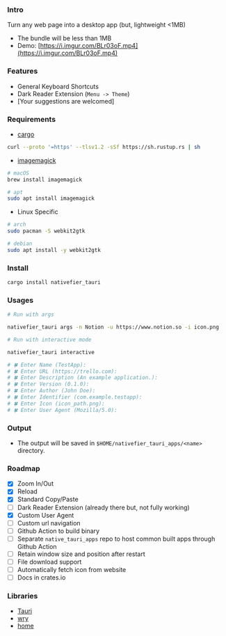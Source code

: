 ### Intro

Turn any web page into a desktop app (but, lightweight <1MB)

- The bundle will be less than 1MB
- Demo: [https://i.imgur.com/BLr03oF.mp4](https://i.imgur.com/BLr03oF.mp4)

### Features

- General Keyboard Shortcuts
- Dark Reader Extension (`Menu -> Theme`)
- [Your suggestions are welcomed]

### Requirements

- [cargo](https://www.rust-lang.org/tools/install)

```sh
curl --proto '=https' --tlsv1.2 -sSf https://sh.rustup.rs | sh
```

- [imagemagick](https://github.com/imagemagick/imagemagick)

```sh
# macOS
brew install imagemagick

# apt
sudo apt install imagemagick
```

- Linux Specific

```sh
# arch
sudo pacman -S webkit2gtk

# debian
sudo apt install -y webkit2gtk
```

### Install

```sh
cargo install nativefier_tauri
```

### Usages 

```sh
# Run with args

nativefier_tauri args -n Notion -u https://www.notion.so -i icon.png
```

```sh
# Run with interactive mode

nativefier_tauri interactive

# 🍀 Enter Name (TestApp):
# 🍀 Enter URL (https://trello.com):
# 🍀 Enter Description (An example application.):
# 🍀 Enter Version (0.1.0):
# 🍀 Enter Author (John Doe):
# 🍀 Enter Identifier (com.example.testapp):
# 🍀 Enter Icon (icon_path.png):
# 🍀 Enter User Agent (Mozilla/5.0):
```

### Output

- The output will be saved in `$HOME/nativefier_tauri_apps/<name>` directory.

### Roadmap

- [x] Zoom In/Out
- [x] Reload
- [x] Standard Copy/Paste
- [ ] Dark Reader Extension (already there but, not fully working)
- [x] Custom User Agent
- [ ] Custom url navigation
- [ ] Github Action to build binary
- [ ] Separate `native_tauri_apps` repo to host common built apps through Github Action
- [ ] Retain window size and position after restart
- [ ] File download support
- [ ] Automatically fetch icon from website
- [ ] Docs in crates.io

### Libraries

- [Tauri](https://github.com/tauri-apps/tauri)
- [wry](https://github.com/tauri-apps/wry)
- [home](https://github.com/brson/home)
